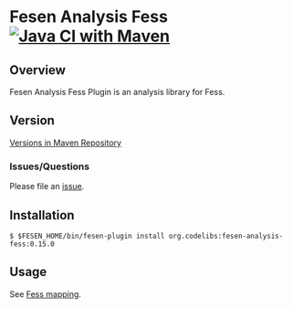 Fesen Analysis Fess
[![Java CI with Maven](https://github.com/codelibs/fesen-analysis-fess/actions/workflows/maven.yml/badge.svg)](https://github.com/codelibs/fesen-analysis-fess/actions/workflows/maven.yml)
=======================

## Overview

Fesen Analysis Fess Plugin is an analysis library for Fess.

## Version

[Versions in Maven Repository](https://repo1.maven.org/maven2/org/codelibs/fesen-analysis-fess/)

### Issues/Questions

Please file an [issue](https://github.com/codelibs/fesen-analysis-fess/issues "issue").

## Installation

    $ $FESEN_HOME/bin/fesen-plugin install org.codelibs:fesen-analysis-fess:0.15.0

## Usage

See [Fess mapping](https://github.com/codelibs/fess/blob/master/src/main/resources/fess_indices/fess.json).

